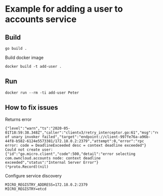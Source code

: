 # Example for adding a user to accounts service

## Build

```
go build .
```

Build docker image

```
docker build -t add-user .
```

## Run

```
docker run --rm -ti add-user Peter
```

## How to fix issues

Returns error
```
{"level":"warn","ts":"2020-05-01T18:59:38.348Z","caller":"clientv3/retry_interceptor.go:61","msg":"retrying of unary invoker failed","target":"endpoint://client-997fe76a-a96b-44f8-b582-6124e5573381/172.18.0.2:2379","attempt":0,"error":"rpc error: code = DeadlineExceeded desc = context deadline exceeded"}
Could not create user: {"id":"go.micro.client","code":500,"detail":"error selecting com.owncloud.accounts node: context deadline exceeded","status":"Internal Server Error"}
(*proto.Record)(nil)
```

Configure service discovery

```
MICRO_REGISTRY_ADDRESS=172.18.0.2:2379
MICRO_REGISTRY=etcd
```